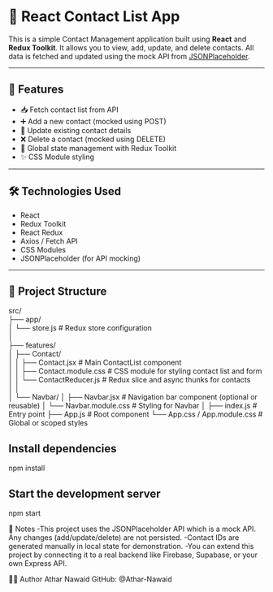 # 📇 React Contact List App

This is a simple Contact Management application built using **React** and **Redux Toolkit**. It allows you to view, add, update, and delete contacts. All data is fetched and updated using the mock API from [JSONPlaceholder](https://jsonplaceholder.typicode.com).

---

## 🚀 Features

- 📥 Fetch contact list from API
- ➕ Add a new contact (mocked using POST)
- 🔄 Update existing contact details
- ❌ Delete a contact (mocked using DELETE)
- 🧠 Global state management with Redux Toolkit
- ✨ CSS Module styling

---

## 🛠️ Technologies Used

- React
- Redux Toolkit
- React Redux
- Axios / Fetch API
- CSS Modules
- JSONPlaceholder (for API mocking)

---

## 📂 Project Structure

src/                                                                                                                                                                
├── app/                                                                                                                                                            
│   └── store.js                     # Redux store configuration                                                                                                    
│                                                                                                                                                                   
├── features/                                                                                                                                                       
│   ├── Contact/                                                                                                                                                    
│   │   ├── Contact.jsx              # Main ContactList component                                                                                                   
│   │   ├── Contact.module.css       # CSS module for styling contact list and form                                                                                 
│   │   └── ContactReducer.js        # Redux slice and async thunks for contacts                                                                                    
│   │                                                                                                                                                               
│   └── Navbar/
│       ├── Navbar.jsx               # Navigation bar component (optional or reusable)
│       └── Navbar.module.css        # Styling for Navbar
│
├── index.js                         # Entry point
├── App.js                           # Root component
└── App.css / App.module.css         # Global or scoped styles                                                                                                                                                           

## Install dependencies
npm install 

## Start the development server
npm start


📌 Notes
-This project uses the JSONPlaceholder API which is a mock API. Any changes (add/update/delete) are not persisted.
-Contact IDs are generated manually in local state for demonstration.
-You can extend this project by connecting it to a real backend like Firebase, Supabase, or your own Express API.

🧑‍💻 Author
Athar Nawaid
GitHub: @Athar-Nawaid
